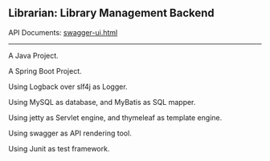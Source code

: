 ## Librarian: Library Management Backend

API Documents: [swagger-ui.html](http://xupu.name:6001/swagger-ui.html)

---

A Java Project.

A Spring Boot Project.

Using Logback over slf4j as Logger.

Using MySQL as database, and MyBatis as SQL mapper.

Using jetty as Servlet engine, and thymeleaf as template engine.

Using swagger as API rendering tool.

Using Junit as test framework.
